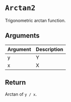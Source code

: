 # `Arctan2`

Trigonometric arctan function.

## Arguments

| Argument | Description |
| -------- | ----------- |
| y        | Y           |
| x        | X           |

## Return

Arctan of `y / x`.
